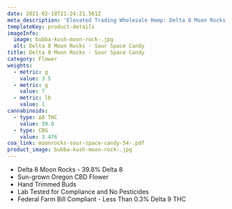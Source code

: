 ```yaml
---
date: 2021-02-18T21:24:21.561Z
meta_description: 'Elevated Trading Wholesale Hemp: Delta 8 Moon Rocks - Sour Space Candy'
templateKey: product-details
imageInfo:
  image: bubba-kush-moon-rock-.jpg
  alt: Delta 8 Moon Rocks - Sour Space Candy
title: Delta 8 Moon Rocks - Sour Space Candy
category: Flower
weights:
  - metric: g
    value: 3.5
  - metric: g
    value: 7
  - metric: lb
    value: 1
cannabinoids:
  - type: ∆8 THC
    value: 39.8
  - type: CBG
    value: 3.476
coa_link: moonrocks-sour-space-candy-54-.pdf
product_image: bubba-kush-moon-rock-.jpg
---
```


- Delta 8 Moon Rocks - 39.8% Delta 8
- Sun-grown Oregon CBD Flower
- Hand Trimmed Buds
- Lab Tested for Compliance and No Pesticides
- Federal Farm Bill Compliant - Less Than 0.3% Delta 9 THC
